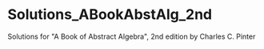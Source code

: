 # Solutions_ABookAbstAlg_2nd
 Solutions for "A Book of Abstract Algebra", 2nd edition by Charles C. Pinter
